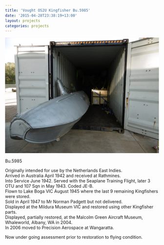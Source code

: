```yaml
---
title: 'Vought OS2U Kingfisher Bu.5985'
date: '2015-04-28T23:38:19+13:00'
layout: projects
categories: projects
---
```


![Bu.5985](/assets/img/projects/vought-os2u-kingfisher-5985/kingfisher-5985-1.jpg)

Bu.5985

Originally intended for use by the Netherlands East Indies.  
Arrived in Australia April 1942 and received at Rathmines.  
Into Service June 1942. Served with the Seaplane Training Flight, later 3 OTU and 107 Sqn in May 1943. Coded JE-B.  
Flown to Lake Boga VIC August 1945 where the last 9 remaining Kingfishers were stored.  
Sold in April 1947 to Mr Norman Padgett but not delivered.  
Displayed at the Mildura Museum VIC and restored using other Kingfisher parts.  
Displayed, partially restored, at the Malcolm Green Aircraft Museum, Whaleworld, Albany, WA in 2004.  
In 2006 moved to Precision Aerospace at Wangaratta.

Now under going assessment prior to restoration to flying condition.

